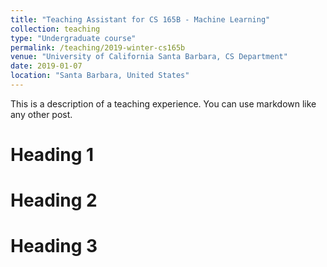 ```yaml
---
title: "Teaching Assistant for CS 165B - Machine Learning"
collection: teaching
type: "Undergraduate course"
permalink: /teaching/2019-winter-cs165b
venue: "University of California Santa Barbara, CS Department"
date: 2019-01-07
location: "Santa Barbara, United States"
---
```


This is a description of a teaching experience. You can use markdown like any other post.

Heading 1
======

Heading 2
======

Heading 3
======
